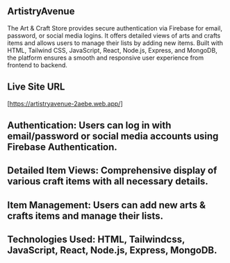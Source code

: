 ## ArtistryAvenue
The Art & Craft Store provides secure authentication via Firebase for email, password, or social media logins. It offers detailed views of arts and crafts items and allows users to manage their lists by adding new items. Built with HTML, Tailwind CSS, JavaScript, React, Node.js, Express, and MongoDB, the platform ensures a smooth and responsive user experience from frontend to backend.
## Live Site URL
[https://artistryavenue-2aebe.web.app/]
## Authentication: Users can log in with email/password or social media accounts using Firebase Authentication.
## Detailed Item Views: Comprehensive display of various craft items with all necessary details.
## Item Management: Users can add new arts & crafts items and manage their lists.
## Technologies Used: HTML, Tailwindcss, JavaScript, React, Node.js, Express, MongoDB.
